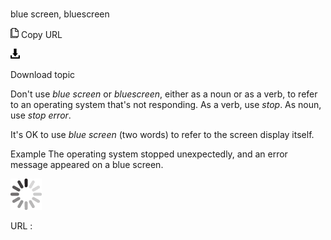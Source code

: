 # 

blue screen, bluescreen

![Copy URL](media/blue-screen-bluescreen/Copy.png)
Copy URL

![Download](media/blue-screen-bluescreen/Download.png)

Download topic

Don't use *blue screen* or *bluescreen*, either as a noun or as a verb, to refer to an operating system that's not responding. As a verb, use *stop*. As noun, use *stop error*.

It's OK to use *blue screen* (two words) to refer to the screen display itself.

Example The operating system stopped unexpectedly, and an error message appeared on a blue screen.

![In progress](media/blue-screen-bluescreen/activity-large.gif)

URL :
